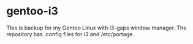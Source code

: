 # gentoo-i3
This is backup for my Gentoo Linux with i3-gaps window manager.
The repository has .config files for i3 and /etc/portage.
